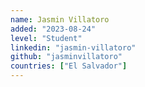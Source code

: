 ```yaml
---
name: Jasmin Villatoro
added: "2023-08-24"
level: "Student"
linkedin: "jasmin-villatoro"
github: "jasminvillatoro"
countries: ["El Salvador"]
---
```

